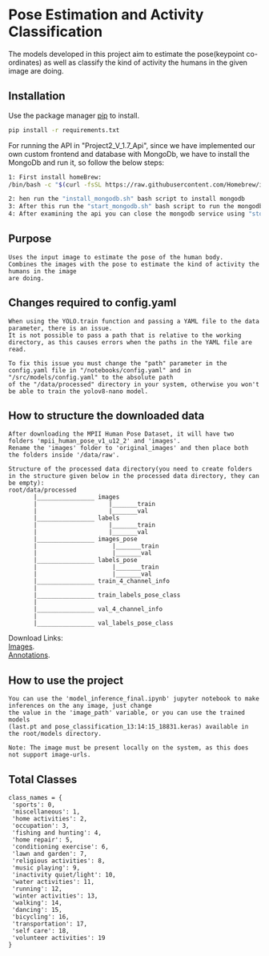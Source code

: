 # Pose Estimation and Activity Classification

The models developed in this project aim to estimate the pose(keypoint co-ordinates) as well as classify the kind of activity the humans in the given image are doing.

## Installation

Use the package manager [pip](https://pip.pypa.io/en/stable/) to install.

```bash
pip install -r requirements.txt
```
For running the API in "Project2_V_1.7_Api", since we have implemented our own custom frontend and database with MongoDb, we have to install the MongoDb and run it, so follow the below steps:
```bash
1: First install homeBrew:
/bin/bash -c "$(curl -fsSL https://raw.githubusercontent.com/Homebrew/install/HEAD/install.sh)"

2: hen run the "install_mongodb.sh" bash script to install mongodb
3: After this run the "start_mongodb.sh" bash script to run the mongodb service.
4: After examining the api you can close the mongodb service using "stop_mongodb.sh" bash script.
```

## Purpose
```
Uses the input image to estimate the pose of the human body.
Combines the images with the pose to estimate the kind of activity the humans in the image
are doing.
```
## Changes required to config.yaml
```
When using the YOLO.train function and passing a YAML file to the data parameter, there is an issue.
It is not possible to pass a path that is relative to the working directory, as this causes errors when the paths in the YAML file are read.

To fix this issue you must change the "path" parameter in the config.yaml file in "/notebooks/config.yaml" and in "/src/models/config.yaml" to the absolute path
of the "/data/processed" directory in your system, otherwise you won't be able to train the yolov8-nano model.
```
## How to structure the downloaded data
````
After downloading the MPII Human Pose Dataset, it will have two folders 'mpii_human_pose_v1_u12_2' and 'images'.
Rename the 'images' folder to 'original_images' and then place both the folders inside '/data/raw'.

Structure of the processed data directory(you need to create folders in the structure given below in the processed data directory, they can be empty):
root/data/processed
       |________________ images
       |                    |_______train
       |                    |_______val
       |________________ labels
       |                    |_______train
       |                    |_______val
       |________________ images_pose
       |                     |_______train
       |                     |_______val
       |________________ labels_pose
       |                     |_______train
       |                     |_______val
       |________________ train_4_channel_info
       |
       |________________ train_labels_pose_class
       |
       |________________ val_4_channel_info
       |
       |________________ val_labels_pose_class
````
Download Links:   
[Images](https://datasets.d2.mpi-inf.mpg.de/andriluka14cvpr/mpii_human_pose_v1.tar.gz).   
[Annotations](https://datasets.d2.mpi-inf.mpg.de/andriluka14cvpr/mpii_human_pose_v1_u12_2.zip).

## How to use the project
```
You can use the 'model_inference_final.ipynb' jupyter notebook to make inferences on the any image, just change
the value in the 'image_path' variable, or you can use the trained models
(last.pt and pose_classification_13:14:15_18831.keras) available in the root/models directory.

Note: The image must be present locally on the system, as this does not support image-urls.
```

## Total Classes
```
class_names = {
 'sports': 0,
 'miscellaneous': 1,
 'home activities': 2,
 'occupation': 3,
 'fishing and hunting': 4,
 'home repair': 5,
 'conditioning exercise': 6,
 'lawn and garden': 7,
 'religious activities': 8,
 'music playing': 9,
 'inactivity quiet/light': 10,
 'water activities': 11,
 'running': 12,
 'winter activities': 13,
 'walking': 14,
 'dancing': 15,
 'bicycling': 16,
 'transportation': 17,
 'self care': 18,
 'volunteer activities': 19
}
